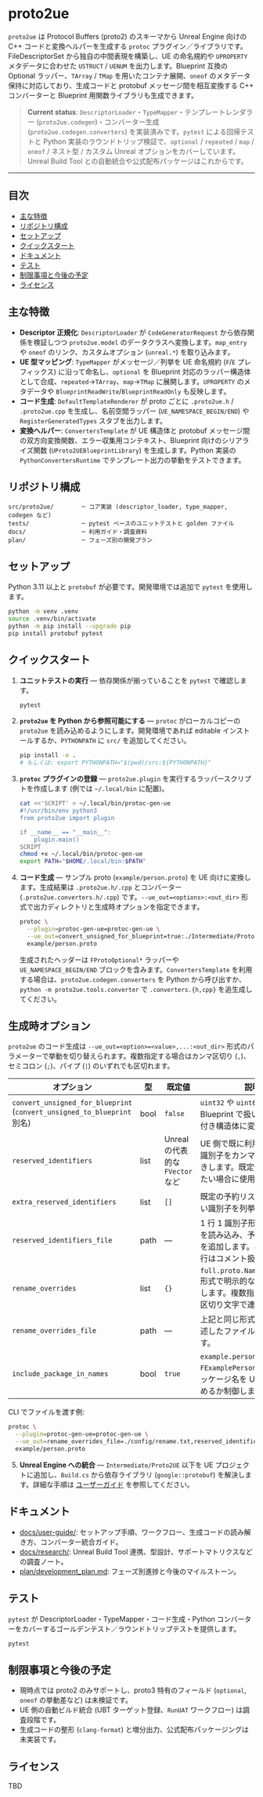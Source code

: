 # proto2ue

`proto2ue` は Protocol Buffers (proto2) のスキーマから Unreal Engine 向けの C++ コードと変換ヘルパーを生成する `protoc` プラグイン／ライブラリです。FileDescriptorSet から独自の中間表現を構築し、UE の命名規約や `UPROPERTY` メタデータに合わせた `USTRUCT` / `UENUM` を出力します。Blueprint 互換の Optional ラッパー、`TArray` / `TMap` を用いたコンテナ展開、`oneof` のメタデータ保持に対応しており、生成コードと protobuf メッセージ間を相互変換する C++ コンバーターと Blueprint 用関数ライブラリも生成できます。

> **Current status**: `DescriptorLoader`・`TypeMapper`・テンプレートレンダラー (`proto2ue.codegen`)・コンバーター生成 (`proto2ue.codegen.converters`) を実装済みです。`pytest` による回帰テストと Python 実装のラウンドトリップ検証で、`optional` / `repeated` / `map` / `oneof` / ネスト型 / カスタム Unreal オプションをカバーしています。Unreal Build Tool との自動統合や公式配布パッケージはこれからです。

---

## 目次

- [主な特徴](#主な特徴)
- [リポジトリ構成](#リポジトリ構成)
- [セットアップ](#セットアップ)
- [クイックスタート](#クイックスタート)
- [ドキュメント](#ドキュメント)
- [テスト](#テスト)
- [制限事項と今後の予定](#制限事項と今後の予定)
- [ライセンス](#ライセンス)

## 主な特徴

- **Descriptor 正規化**: `DescriptorLoader` が `CodeGeneratorRequest` から依存関係を検証しつつ `proto2ue.model` のデータクラスへ変換します。`map_entry` や `oneof` のリンク、カスタムオプション (`unreal.*`) を取り込みます。
- **UE 型マッピング**: `TypeMapper` がメッセージ／列挙を UE 命名規約 (`F`/`E` プレフィックス) に沿って命名し、`optional` を Blueprint 対応のラッパー構造体として合成、`repeated`→`TArray`、`map`→`TMap` に展開します。`UPROPERTY` のメタデータや `BlueprintReadWrite`/`BlueprintReadOnly` も反映します。
- **コード生成**: `DefaultTemplateRenderer` が proto ごとに `.proto2ue.h` / `.proto2ue.cpp` を生成し、名前空間ラッパー (`UE_NAMESPACE_BEGIN/END`) や `RegisterGeneratedTypes` スタブを出力します。
- **変換ヘルパー**: `ConvertersTemplate` が UE 構造体と protobuf メッセージ間の双方向変換関数、エラー収集用コンテキスト、Blueprint 向けのシリアライズ関数 (`UProto2UEBlueprintLibrary`) を生成します。Python 実装の `PythonConvertersRuntime` でテンプレート出力の挙動をテストできます。

## リポジトリ構成

```
src/proto2ue/        ─ コア実装 (descriptor_loader, type_mapper, codegen など)
tests/               ─ pytest ベースのユニットテストと golden ファイル
docs/                ─ 利用ガイド・調査資料
plan/                ─ フェーズ別の開発プラン
```

## セットアップ

Python 3.11 以上と `protobuf` が必要です。開発環境では追加で `pytest` を使用します。

```bash
python -m venv .venv
source .venv/bin/activate
python -m pip install --upgrade pip
pip install protobuf pytest
```

## クイックスタート

1. **ユニットテストの実行** — 依存関係が揃っていることを `pytest` で確認します。

   ```bash
   pytest
   ```

2. **`proto2ue` を Python から参照可能にする** — `protoc` がローカルコピーの `proto2ue` を読み込めるようにします。開発環境であれば editable インストールするか、`PYTHONPATH` に `src/` を追加してください。

   ```bash
   pip install -e .
   # もしくは: export PYTHONPATH="$(pwd)/src:${PYTHONPATH}"
   ```

3. **`protoc` プラグインの登録** — `proto2ue.plugin` を実行するラッパースクリプトを作成します (例では `~/.local/bin` に配置)。

   ```bash
   cat <<'SCRIPT' > ~/.local/bin/protoc-gen-ue
   #!/usr/bin/env python3
   from proto2ue import plugin

   if __name__ == "__main__":
       plugin.main()
   SCRIPT
   chmod +x ~/.local/bin/protoc-gen-ue
   export PATH="$HOME/.local/bin:$PATH"
   ```

 4. **コード生成** — サンプル proto (`example/person.proto`) を UE 向けに変換します。生成結果は `.proto2ue.h/.cpp` とコンバーター (`.proto2ue.converters.h/.cpp`) です。`--ue_out=<options>:<out_dir>` 形式で出力ディレクトリと生成時オプションを指定できます。

    ```bash
    protoc \
      --plugin=protoc-gen-ue=protoc-gen-ue \
      --ue_out=convert_unsigned_for_blueprint=true:./Intermediate/Proto2UE \
      example/person.proto
    ```

    生成されたヘッダーは `FProtoOptional*` ラッパーや `UE_NAMESPACE_BEGIN/END` ブロックを含みます。`ConvertersTemplate` を利用する場合は、`proto2ue.codegen.converters` を Python から呼び出すか、`python -m proto2ue.tools.converter` で `.converters.{h,cpp}` を追生成してください。

## 生成時オプション

`proto2ue` のコード生成は `--ue_out=<option>=<value>,...:<out_dir>` 形式のパラメーターで挙動を切り替えられます。複数指定する場合はカンマ区切り (`,`)、セミコロン (`;`)、パイプ (`|`) のいずれでも区切れます。

| オプション | 型 | 既定値 | 説明 |
| -------- | -- | ------ | ---- |
| `convert_unsigned_for_blueprint` (`convert_unsigned_to_blueprint` 別名) | bool | `false` | `uint32` や `uint64` を Blueprint で扱いやすい符号付き構造体に変換します。 |
| `reserved_identifiers` | list | Unreal の代表的な `FVector` など | UE 側で既に利用されている識別子をカンマ区切りで上書きします。既定値を置き換えたい場合に使用します。 |
| `extra_reserved_identifiers` | list | `[]` | 既定の予約リストに追加したい識別子を列挙します。 |
| `reserved_identifiers_file` | path | — | 1 行 1 識別子形式のファイルを読み込み、予約済み識別子を追加します。`#` から始まる行はコメント扱いです。 |
| `rename_overrides` | list | `{}` | `full.proto.Name:UETypeName` 形式で明示的な UE 名を指定します。複数指定する場合は区切り文字で連結します。 |
| `rename_overrides_file` | path | — | 上記と同じ形式を 1 行ずつ記述したファイルを読み込みます。 |
| `include_package_in_names` | bool | `true` | `example.person.Person` → `FExamplePerson` のようにパッケージ名を UE 側の型に含めるか制御します。 |

CLI でファイルを渡す例:

```bash
protoc \
  --plugin=protoc-gen-ue=protoc-gen-ue \
  --ue_out=rename_overrides_file=./config/rename.txt,reserved_identifiers_file=./config/reserved.txt:./Intermediate/Proto2UE \
  example/person.proto
```

5. **Unreal Engine への統合** — `Intermediate/Proto2UE` 以下を UE プロジェクトに追加し、`Build.cs` から依存ライブラリ (`google::protobuf`) を解決します。詳細な手順は [ユーザーガイド](docs/user-guide/README.md) を参照してください。

## ドキュメント

- [docs/user-guide/](docs/user-guide/README.md): セットアップ手順、ワークフロー、生成コードの読み解き方、コンバーター統合ガイド。
- [docs/research/](docs/research/README.md): Unreal Build Tool 連携、型設計、サポートマトリクスなどの調査ノート。
- [plan/development_plan.md](plan/development_plan.md): フェーズ別進捗と今後のマイルストーン。

## テスト

`pytest` が DescriptorLoader・TypeMapper・コード生成・Python コンバーターをカバーするゴールデンテスト／ラウンドトリップテストを提供します。

```bash
pytest
```

## 制限事項と今後の予定

- 現時点では proto2 のみサポートし、proto3 特有のフィールド (`optional`, `oneof` の挙動差など) は未検証です。
- UE 側の自動ビルド統合 (UBT ターゲット登録、`RunUAT` ワークフロー) は調査段階です。
- 生成コードの整形 (`clang-format`) と増分出力、公式配布パッケージングは未実装です。

## ライセンス

TBD
